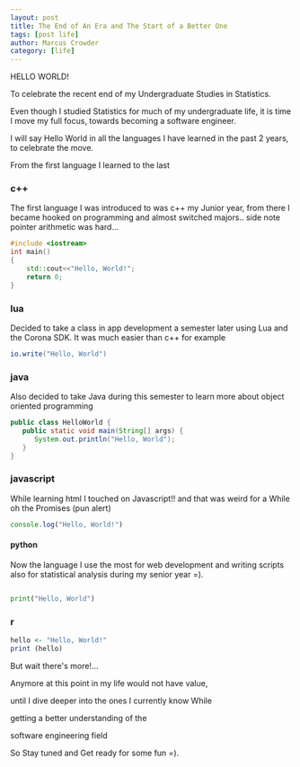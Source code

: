 ```yaml
---
layout: post
title: The End of An Era and The Start of a Better One
tags: [post life]
author: Marcus Crowder
category: [life]
---
```


HELLO WORLD!

To celebrate the recent end of my Undergraduate Studies in Statistics.

Even though I studied Statistics for much of my undergraduate life,
it is time I move my full focus,
towards becoming a software engineer.

I will say Hello World in all the languages I have learned in the past 2 years,
to celebrate the move.

From the first language I learned to the last

### c++
The first language I was introduced to was c++ my Junior year,
from there I became hooked on programming and almost switched majors..
side note pointer arithmetic was hard...

```c++
#include <iostream>
int main()
{
    std::cout<<"Hello, World!";
    return 0;
}
```

### lua
Decided to take a class in app development a semester later using Lua
and the Corona SDK. It was much easier than c++ for example

```lua
io.write("Hello, World")
```

### java
Also decided to take Java during this semester to learn more about object
oriented programming

```java
public class HelloWorld {
   public static void main(String[] args) {
      System.out.println("Hello, World");
   }
}   
```

### javascript
While learning html I touched on Javascript!! and that was weird for a While
oh the Promises (pun alert)

```javascript
console.log("Hello, World!")
```

#### python
Now the language I use the most for web development and writing scripts also
for statistical analysis during my senior year =).

```python

print("Hello, World")
```

### r
```r
hello <- "Hello, World!"
print (hello)
```

But wait there's more!...

Anymore at this point in my life would not have value,

until I dive deeper into the ones I currently know While

getting a better understanding of the

software engineering field

So Stay tuned and Get ready for some fun =).
